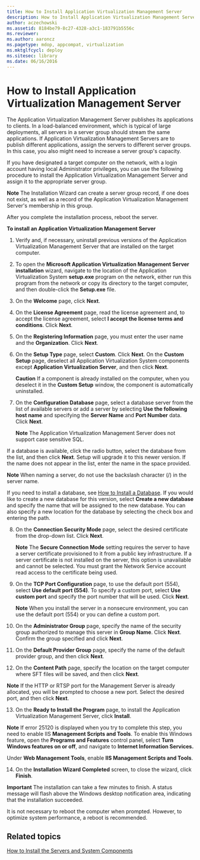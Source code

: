 ```yaml
---
title: How to Install Application Virtualization Management Server
description: How to Install Application Virtualization Management Server
author: aczechowski
ms.assetid: 8184be79-8c27-4328-a3c1-183791b5556c
ms.reviewer:
ms.author: aaroncz
ms.pagetype: mdop, appcompat, virtualization
ms.mktglfcycl: deploy
ms.sitesec: library
ms.date: 06/16/2016
---
```



# How to Install Application Virtualization Management Server


The Application Virtualization Management Server publishes its applications to clients. In a load-balanced environment, which is typical of large deployments, all servers in a server group should stream the same applications. If Application Virtualization Management Servers are to publish different applications, assign the servers to different server groups. In this case, you also might need to increase a server group's capacity.

If you have designated a target computer on the network, with a login account having local Administrator privileges, you can use the following procedure to install the Application Virtualization Management Server and assign it to the appropriate server group.

**Note**
The Installation Wizard can create a server group record, if one does not exist, as well as a record of the Application Virtualization Management Server's membership in this group.



After you complete the installation process, reboot the server.

**To install an Application Virtualization Management Server**

1.  Verify and, if necessary, uninstall previous versions of the Application Virtualization Management Server that are installed on the target computer.

2.  To open the **Microsoft Application Virtualization Management Server installation** wizard, navigate to the location of the Application Virtualization System **setup.exe** program on the network, either run this program from the network or copy its directory to the target computer, and then double-click the **Setup.exe** file.

3.  On the **Welcome** page, click **Next**.

4.  On the **License Agreement** page, read the license agreement and, to accept the license agreement, select **I accept the license terms and conditions**. Click **Next**.

5.  On the **Registering Information** page, you must enter the user name and the **Organization**. Click **Next**.

6.  On the **Setup Type** page, select **Custom**. Click **Next**. On the **Custom Setup** page, deselect all Application Virtualization System components except **Application Virtualization Server**, and then click **Next**.

    **Caution**
    If a component is already installed on the computer, when you deselect it in the **Custom Setup** window, the component is automatically uninstalled.



7.  On the **Configuration Database** page, select a database server from the list of available servers or add a server by selecting **Use the following host name** and specifying the **Server Name** and **Port Number** data. Click **Next**.

    **Note**
    The Application Virtualization Management Server does not support case sensitive SQL.




If a database is available, click the radio button, select the database from the list, and then click **Next**. Setup will upgrade it to this newer version. If the name does not appear in the list, enter the name in the space provided.

**Note**
When naming a server, do not use the backslash character (/) in the server name.

If you need to install a database, see [How to Install a Database](how-to-install-a-database.md). If you would like to create a new database for this version, select **Create a new database** and specify the name that will be assigned to the new database. You can also specify a new location for the database by selecting the check box and entering the path.




8. On the **Connection Security Mode** page, select the desired certificate from the drop-down list. Click **Next**.

   **Note**
   The **Secure Connection Mode** setting requires the server to have a server certificate provisioned to it from a public key infrastructure. If a server certificate is not installed on the server, this option is unavailable and cannot be selected. You must grant the Network Service account read access to the certificate being used.



9. On the **TCP Port Configuration** page, to use the default port (554), select **Use default port (554)**. To specify a custom port, select **Use custom port** and specify the port number that will be used. Click **Next**.

   **Note**
   When you install the server in a nonsecure environment, you can use the default port (554) or you can define a custom port.



10. On the **Administrator Group** page, specify the name of the security group authorized to manage this server in **Group Name**. Click **Next**. Confirm the group specified and click **Next**.

11. On the **Default Provider Group** page, specify the name of the default provider group, and then click **Next**.

12. On the **Content Path** page, specify the location on the target computer where SFT files will be saved, and then click **Next**.

   **Note**
   If the HTTP or RTSP port for the Management Server is already allocated, you will be prompted to choose a new port. Select the desired port, and then click **Next**.



13. On the **Ready to Install the Program** page, to install the Application Virtualization Management Server, click **Install**.

   **Note**
   If error 25120 is displayed when you try to complete this step, you need to enable IIS **Management Scripts and Tools**. To enable this Windows feature, open the **Programs and Features** control panel, select **Turn Windows features on or off**, and navigate to **Internet Information Services.**

   Under **Web Management Tools**, enable **IIS Management Scripts and Tools**.



14. On the **Installation Wizard Completed** screen, to close the wizard, click **Finish**.

   **Important**
   The installation can take a few minutes to finish. A status message will flash above the Windows desktop notification area, indicating that the installation succeeded.

   It is not necessary to reboot the computer when prompted. However, to optimize system performance, a reboot is recommended.



## Related topics


[How to Install the Servers and System Components](how-to-install-the-servers-and-system-components.md)









